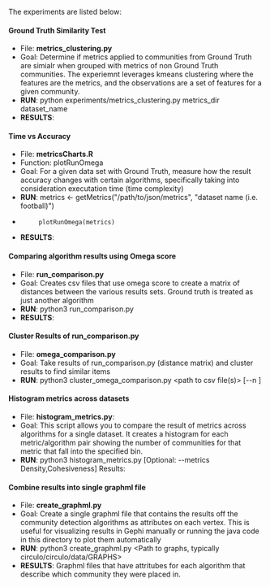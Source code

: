 The experiments are listed below:


#### Ground Truth Similarity Test
- File: __metrics_clustering.py__
- Goal: Determine if metrics applied to communities from Ground Truth are simialr when grouped with metrics of non Ground Truth communities. The experiemnt leverages kmeans clustering where the features are the metrics, and the observations are a set of features for a given community.
- __RUN__: python experiments/metrics_clustering.py metrics_dir dataset_name
- __RESULTS__:

#### Time vs Accuracy
- File: __metricsCharts.R__
- Function: plotRunOmega
- Goal: For a given data set with Ground Truth, measure how the result accuracy changes with certain algorithms, specifically taking into consideration executation time (time complexity)
- __RUN__: metrics <- getMetrics("/path/to/json/metrics", "dataset name (i.e. football)")
-          plotRunOmega(metrics)
- __RESULTS__:

#### Comparing algorithm results using Omega score
- File: __run_comparison.py__
- Goal: Creates csv files that use omega score to create a matrix of distances between the various results sets. Ground truth is treated as just another algorithm
- __RUN__: python3 run_comparison.py <Path to results json files> <output path for csv files> 
- __RESULTS__: 

#### Cluster Results of run_comparison.py
- File: __omega_comparison.py__
- Goal: Take results of run_comparison.py (distance matrix) and cluster results to find similar items
- __RUN__: python3 cluster_omega_comparison.py <path to csv file(s)> [--n <number of clusters desired>]

#### Histogram metrics across datasets
- File: __histogram_metrics.py__:
- Goal: This script allows you to compare the result of metrics across algorithms for a single dataset. It creates a histogram for each metric/algorithm pair showing the number of communities for that metric that fall into the specified bin. 
- __RUN__: python3 histogram_metrics.py <folder of your metrics json file> <Dataset desired i.e. amazon> [Optional: --metrics Density,Cohesiveness]
Results: 

#### Combine results into single graphml file
- File: __create_graphml.py__
- Goal: Create a single graphml file that contains the results off the community detection algorithms as attributes on each vertex. This is useful for visualizing results in Gephi manually or running the java code in this directory to plot them automatically
- __RUN__: python3 create_graphml.py <path to results json files> <Path to graphs, typically circulo/circulo/data/GRAPHS> <output directory for new graphml files>
- __RESULTS__: Graphml files that have attritubes for each algorithm that describe which community they were placed in.





